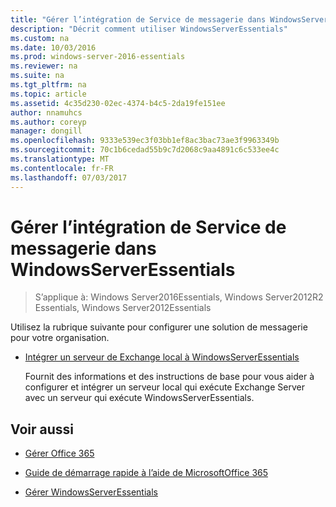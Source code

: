 ```yaml
---
title: "Gérer l’intégration de Service de messagerie dans WindowsServerEssentials"
description: "Décrit comment utiliser WindowsServerEssentials"
ms.custom: na
ms.date: 10/03/2016
ms.prod: windows-server-2016-essentials
ms.reviewer: na
ms.suite: na
ms.tgt_pltfrm: na
ms.topic: article
ms.assetid: 4c35d230-02ec-4374-b4c5-2da19fe151ee
author: nnamuhcs
ms.author: coreyp
manager: dongill
ms.openlocfilehash: 9333e539ec3f03bb1ef8ac3bac73ae3f9963349b
ms.sourcegitcommit: 70c1b6cedad55b9c7d2068c9aa4891c6c533ee4c
ms.translationtype: MT
ms.contentlocale: fr-FR
ms.lasthandoff: 07/03/2017
---
```

# <a name="manage-email-service-integration-in-windows-server-essentials"></a>Gérer l’intégration de Service de messagerie dans WindowsServerEssentials

>S’applique à: Windows Server2016Essentials, Windows Server2012R2 Essentials, Windows Server2012Essentials

Utilisez la rubrique suivante pour configurer une solution de messagerie pour votre organisation.  
  
-   [Intégrer un serveur de Exchange local à WindowsServerEssentials](Integrate-an-On-Premises-Exchange-Server-with-Windows-Server-Essentials.md)  
  
     Fournit des informations et des instructions de base pour vous aider à configurer et intégrer un serveur local qui exécute Exchange Server avec un serveur qui exécute WindowsServerEssentials.  
  
## <a name="see-also"></a>Voir aussi  
  
-   [Gérer Office 365](Manage-Office-365-in-Windows-Server-Essentials.md)  
  
-   [Guide de démarrage rapide à l’aide de MicrosoftOffice 365](../use/Quick-Start-Guide-to-Using-Microsoft-Office-365-with-Windows-Server-Essentials.md)  
  
-   [Gérer WindowsServerEssentials](Manage-Windows-Server-Essentials.md)